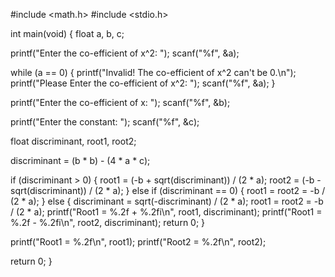 #include <math.h>
#include <stdio.h>

int main(void) {
  float a, b, c;

  printf("Enter the co-efficient of x^2: ");
  scanf("%f", &a);

  while (a == 0) {
    printf("Invalid! The co-efficient of x^2 can't be 0.\n");
    printf("Please Enter the co-efficient of x^2: ");
    scanf("%f", &a);
  }

  printf("Enter the co-efficient of x: ");
  scanf("%f", &b);

  printf("Enter the constant: ");
  scanf("%f", &c);

  float discriminant, root1, root2;

  discriminant = (b * b) - (4 * a * c);

  if (discriminant > 0) {
    root1 = (-b + sqrt(discriminant)) / (2 * a);
    root2 = (-b - sqrt(discriminant)) / (2 * a);
  } else if (discriminant == 0) {
    root1 = root2 = -b / (2 * a);
  } else {
    discriminant = sqrt(-discriminant) / (2 * a);
    root1 = root2 = -b / (2 * a);
    printf("Root1 = %.2f + %.2fi\n", root1, discriminant);
    printf("Root1 = %.2f - %.2fi\n", root2, discriminant);
    return 0;
  }

  printf("Root1 = %.2f\n", root1);
  printf("Root2 = %.2f\n", root2);

  return 0;
}
